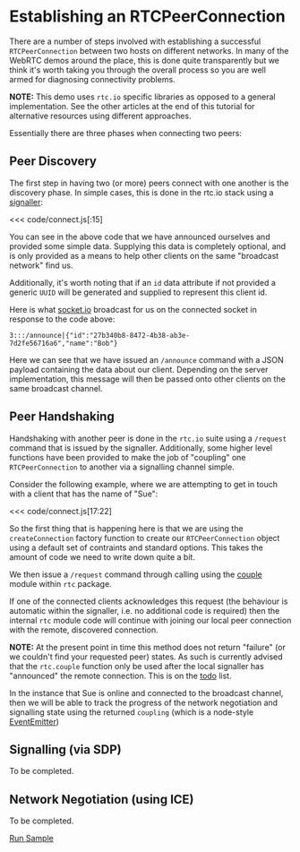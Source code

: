 # Establishing an RTCPeerConnection

There are a number of steps involved with establishing a successful `RTCPeerConnection` between two hosts on different networks.  In many of the WebRTC demos around the place, this is done quite transparently but we think it's worth taking you through the overall process so you are well armed for diagnosing connectivity problems.

__NOTE:__ This demo uses `rtc.io` specific libraries as opposed to a general implementation.  See the other articles at the end of this tutorial for alternative resources using different approaches.

Essentially there are three phases when connecting two peers:

## Peer Discovery

The first step in having two (or more) peers connect with one another is the discovery phase.  In simple cases, this is done in the rtc.io stack using a [signaller](module-rtc-signaller.html):

<<< code/connect.js[:15]

You can see in the above code that we have announced ourselves and provided some simple data. Supplying this data is completely optional, and is only provided as a means to help other clients on the same "broadcast network" find us.

Additionally, it's worth noting that if an `id` data attribute if not provided a generic `UUID` will be generated and supplied to represent this client id.

Here is what [socket.io](https://socket.io) broadcast for us on the connected socket in response to the code above:

```
3:::/announce|{"id":"27b340b8-8472-4b38-ab3e-7d2fe56716a6","name":"Bob"}
```

Here we can see that we have issued an `/announce` command with a JSON payload containing the data about our client.  Depending on the server implementation, this message will then be passed onto other clients on the same broadcast channel.

## Peer Handshaking

Handshaking with another peer is done in the `rtc.io` suite using a `/request` command that is issued by the signaller.  Additionally, some higher level functions have been provided to make the job of "coupling" one `RTCPeerConnection` to another via a signalling channel simple.

Consider the following example, where we are attempting to get in touch with a client that has the name of "Sue":

<<< code/connect.js[17:22]

So the first thing that is happening here is that we are using the `createConnection` factory function to create our `RTCPeerConnection` object using a default set of contraints and standard options.  This takes the amount of code we need to write down quite a bit.

We then issue a `/request` command through calling using the [couple](https://github.com/rtc-io/rtc/blob/master/couple.js) module within `rtc` package.

If one of the connected clients acknowledges this request (the behaviour is automatic within the signaller, i.e. no additional code is required) then the internal `rtc` module code will continue with joining our local peer connection with the remote, discovered connection.

__NOTE:__ At the present point in time this method does not return "failure" (or we couldn't find your requested peer) states.  As such is currently advised that the `rtc.couple` function only be used after the local signaller has "announced" the remote connection.  This is on the [todo](https://github.com/rtc-io/rtc/issues/2) list.

In the instance that Sue is online and connected to the broadcast channel, then we will be able to track the progress of the network negotiation and signalling state using the returned `coupling` (which is a node-style [EventEmitter](http://nodejs.org/api/events.html#events_class_events_eventemitter))

## Signalling (via SDP)

To be completed.

## Network Negotiation (using ICE)

To be completed.

<a class="sample" data-sample="connect" href="#">Run Sample</a>